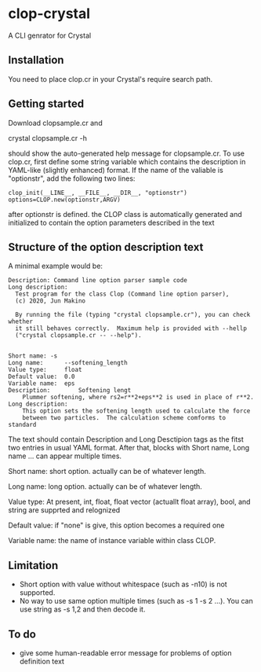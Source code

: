 # clop-crystal

A CLI genrator for Crystal

## Installation

You need to place clop.cr in your Crystal's require search path.

## Getting started

Download clopsample.cr and

   crystal clopsample.cr  -h

should show the auto-generated help message for clopsample.cr.
To use clop.cr, first define some string variable which contains
the description in YAML-like (slightly enhanced) format. If the name
of the valiable is "optionstr", add the following two lines:

    clop_init(__LINE__, __FILE__, __DIR__, "optionstr")
    options=CLOP.new(optionstr,ARGV)

after optionstr is defined. the CLOP class is automatically generated
and initialized to contain the option parameters described in the text

## Structure of the option description text

A minimal example would be:

    Description: Command line option parser sample code
    Long description:
      Test program for the class Clop (Command line option parser),
      (c) 2020, Jun Makino

      By running the file (typing "crystal clopsample.cr"), you can check whether
      it still behaves correctly.  Maximum help is provided with --hellp
      ("crystal clopsample.cr -- --help").
 

    Short name: -s
    Long name:		--softening_length
    Value type:		float
    Default value: 	0.0
    Variable name: 	eps             
    Description:		Softening lengt
        Plummer softening, where rs2=r**2+eps**2 is used in place of r**2.
    Long description:                        
        This option sets the softening length used to calculate the force
        between two particles.  The calculation scheme comforms to standard

The text should contain Description and Long Desctipion tags as the
fitst two entries in usual YAML format. After that,  blocks
with Short name, Long name ... can appear multiple times.

Short name: short option. actually can be of whatever length.

Long name: long option. actually can be of whatever length.

Value type: At present, int, float, float vector (actuallt float
            array), bool, and string are supprted and relognized

Default value: if "none" is give, this option becomes a required one

Variable name: the name of instance variable within class CLOP.

## Limitation

* Short option with value without whitespace (such as -n10) is not
  supported.
* No way to use same option multiple times (such as -s 1 -s 2 ...).
  You can use string  as -s 1,2 and then decode it.
  
## To do

* give some human-readable error message for problems of option definition text
  
